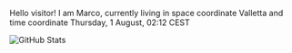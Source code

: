 Hello visitor! I am Marco, currently living in space coordinate Valletta and time coordinate Thursday, 1 August, 02:12 CEST

![GitHub Stats](https://github-readme-stats.vercel.app/api?username=OxMarco)
